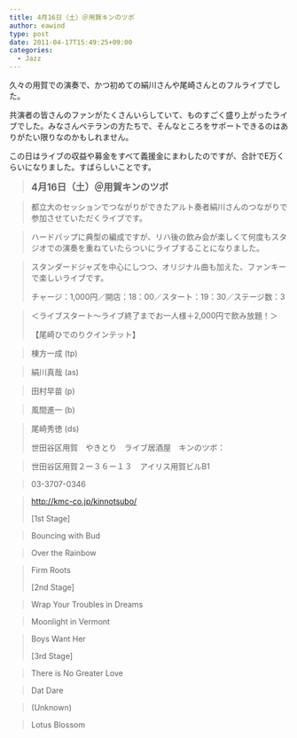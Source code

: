 ```yaml
---
title: 4月16日（土）＠用賀キンのツボ
author: eawind
type: post
date: 2011-04-17T15:49:25+09:00
categories:
  - Jazz
---
```

久々の用賀での演奏で、かつ初めての絹川さんや尾崎さんとのフルライブでした。

共演者の皆さんのファンがたくさんいらしていて、ものすごく盛り上がったライブでした。みなさんベテランの方たちで、そんなところをサポートできるのはありがたい限りなのかもしれません。

この日はライブの収益や募金をすべて義援金にまわしたのですが、合計でE万くらいになりました。すばらしいことです。

> **<big>4月16日（土）＠用賀キンのツボ</big>**

> 都立大のセッションでつながりができたアルト奏者絹川さんのつながりで参加させていただくライブです。

> ハードバップに典型の編成ですが、リハ後の飲み会が楽しくて何度もスタジオでの演奏を重ねていたらついにライブすることになりました。

> スタンダードジャズを中心にしつつ、オリジナル曲も加えた、ファンキーで楽しいライブです。
>
> チャージ：1,000円／開店：18：00／スタート：19：30／ステージ数：3

> ＜ライブスタート〜ライブ終了までお一人様＋2,000円で飲み放題！＞
>
> 【尾崎ひでのりクインテット】

>   
> 棟方一成 (tp)

> 絹川真哉 (as)

> 田村早苗 (p)

> 風間進一 (b)

> 尾崎秀徳 (ds)
>
> 世田谷区用賀　やきとり　ライブ居酒屋　キンのツボ：

> 世田谷区用賀２ー３６ー１３　アイリス用賀ビルB1

> 03-3707-0346

> http://kmc-co.jp/kinnotsubo/
>
> [1st Stage]

> Bouncing with Bud

> Over the Rainbow

> Firm Roots
>
> [2nd Stage]

> Wrap Your Troubles in Dreams

> Moonlight in Vermont

> Boys Want Her
>
> [3rd Stage]

> There is No Greater Love

> Dat Dare

> (Unknown)

> Lotus Blossom
